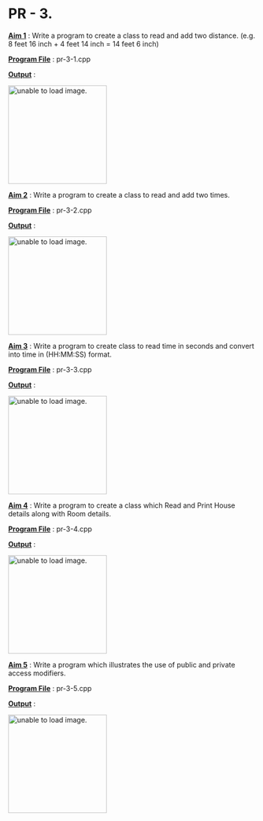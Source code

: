 # PR - 3.

<u>**Aim 1**</u> : Write a program  to create a class to read and add two distance. (e.g. 8 feet 16 inch + 4 feet 14 inch = 14 feet 6 inch)

<u>**Program File**</u> : pr-3-1.cpp

<u>**Output**</u> :

<img src="[https://github.com/jb-jaydeep/Cpp/blob/main/pr-3(The%20New%20Era)/Images/pr-3-1.png](https://github.com/jb-jaydeep/Cpp/blob/main/pr-3(The%20New%20Era)/Images/pr-3-1.png)" height = "200px" alt = "unable to load image.">

<u>**Aim 2**</u> : Write a program  to create a class to read and add two times.

<u>**Program File**</u> : pr-3-2.cpp

<u>**Output**</u> :

<img src="[https://github.com/jb-jaydeep/Cpp/blob/main/pr-3(The%20New%20Era)/Images/pr-3-2.png](https://github.com/jb-jaydeep/Cpp/blob/main/pr-3(The%20New%20Era)/Images/pr-3-2.png)" height = "200px" alt = "unable to load image.">

<u>**Aim 3**</u> : Write a program   to create class to read time in seconds and convert into time in (HH:MM:SS) format.

<u>**Program File**</u> : pr-3-3.cpp

<u>**Output**</u> :

<img src="[https://github.com/jb-jaydeep/Cpp/blob/main/pr-3(The%20New%20Era)/Images/pr-3-3.png](https://github.com/jb-jaydeep/Cpp/blob/main/pr-3(The%20New%20Era)/Images/pr-3-3.png)" height = "200px" alt = "unable to load image.">

<u>**Aim 4**</u> : Write a program  to create a class which Read and Print House details along with Room details.

<u>**Program File**</u> : pr-3-4.cpp

<u>**Output**</u> :

<img src="[https://github.com/jb-jaydeep/Cpp/blob/main/pr-3(The%20New%20Era)/Images/pr-3-4.png](https://github.com/jb-jaydeep/Cpp/blob/main/pr-3(The%20New%20Era)/Images/pr-3-4.png)" height = "200px" alt = "unable to load image.">

<u>**Aim 5**</u> : Write a program  which illustrates the use of public and private access modifiers.

<u>**Program File**</u> : pr-3-5.cpp

<u>**Output**</u> :

<img src="[https://github.com/jb-jaydeep/Cpp/blob/main/pr-3(The%20New%20Era)/Images/pr-3-5.png](https://github.com/jb-jaydeep/Cpp/blob/main/pr-3(The%20New%20Era)/Images/pr-3-5.png)" height = "200px" alt = "unable to load image.">

